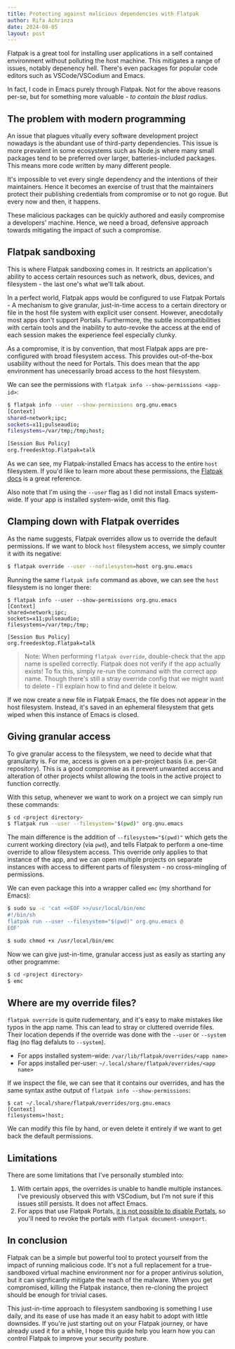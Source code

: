 ```yaml
---
title: Protecting against malicious dependencies with Flatpak
author: Rifa Achrinza
date: 2024-08-05
layout: post
---
```


Flatpak is a great tool for installing user applications in a self contained environment without polluting the host machine. This mitigates a range of issues, notably depenency hell. There's even  packages for popular code editors such as VSCode/VSCodium and Emacs.

In fact, I code in Emacs purely through Flatpak. Not for the above reasons per-se, but for something more valuable - _to contain the blast radius_.

## The problem with modern programming

An issue that plagues vitually every software development project nowadays is the abundant use of third-party dependencies. This issue is more prevalent in some ecosystems such as Node.js where many small packages tend to be preferred over larger, batteries-included packages. This means more code written by many different people.

It's impossible to vet every single dependency and the intentions of their maintainers. Hence it becomes an exercise of trust that the maintainers protect their publishing credentials from compromise or to not go rogue. But every now and then, it happens.

These malicious packages can be quickly authored and easily compromise a developers' machine. Hence, we need a broad, defensive approach towards mitigating the impact of such a compromise.

## Flatpak sandboxing

This is where Flatpak sandboxing comes in. It restricts an application's ability to access certain resources such as network, dbus, devices, and filesystem - the last one's what we'll talk about.

In a perfect world, Flatpak apps would be configured to use Flatpak Portals - A mechanism to give granular, just-in-time access to a certain directory or file in the host file system with explicit user consent. However, anecdotally most apps don't support Portals. Furthermore, the subtle incompatibilities with certain tools and the inability to auto-revoke the access at the end of each session makes the experience feel especially clunky.

As a compromise, it is by convention, that most Flatpak apps are pre-configured with broad filesystem access. This provides out-of-the-box usability without the need for Portals. This does mean that the app environment has unecessarily broad access to the host filesystem.

We can see the permissions with `flatpak info --show-permissions <app-id>`:

```sh
$ flatpak info --user --show-permissions org.gnu.emacs
[Context]
shared=network;ipc;
sockets=x11;pulseaudio;
filesystems=/var/tmp;/tmp;host;

[Session Bus Policy]
org.freedesktop.Flatpak=talk
```

As we can see, my Flatpak-installed Emacs has access to the entire `host` filesystem. If you'd like to learn more about these permissions, the [Flatpak docs](https://docs.flatpak.org/en/latest/sandbox-permissions.html#filesystem-access) is a great reference.

Also note that I'm using the `--user` flag as I did not install Emacs system-wide. If your app is installed system-wide, omit this flag.

## Clamping down with Flatpak overrides

As the name suggests, Flatpak overrides allow us to override the default permissions. If we want to block `host` filesystem access, we simply counter it with its negative:

```sh
$ flatpak override --user --nofilesystem=host org.gnu.emacs
```

Running the same `flatpak info` command as above, we can see the `host` filesystem is no longer there:

```
$ flatpak info --user --show-permissions org.gnu.emacs
[Context]
shared=network;ipc;
sockets=x11;pulseaudio;
filesystems=/var/tmp;/tmp;

[Session Bus Policy]
org.freedesktop.Flatpak=talk
```

> Note: When performing `flatpak override`, double-check that the app name is spelled correctly. Flatpak does not verify if the app actually exists! To fix this, simply re-run the command with the correct app name. Though there's still a stray override config that we might want to delete - I'll explain how to find and delete it below.

If we now create a new file in Flatpak Emacs, the file does not appear in the host filesystem. Instead, it's saved in an ephemeral filesystem that gets wiped when this instance of Emacs is closed.

## Giving granular access

To give granular access to the filesystem, we need to decide what that granularity is. For me, access is given on a per-project basis (i.e. per-Git repository). This is a good compromise as it prevent unwanted access and alteration of other projects whilst allowing the tools in the active project to function correctly.

With this setup, whenever we want to work on a project we can simply run these commands:

```sh
$ cd <project directory>
$ flatpak run --user --filesystem="$(pwd)" org.gnu.emacs
```

The main difference is the addition of `--filesystem="$(pwd)"` which gets the current working directory (via `pwd`), and tells Flatpak to perform a one-time override to allow filesystem access. This override only applies to that instance of the app, and we can open multiple projects on separate instances with access to different parts of filesystem - no cross-mingling of permissions.

We can even package this into a wrapper called `emc` (my shorthand for Emacs):

```sh
$ sudo su -c 'cat <<EOF >>/usr/local/bin/emc
#!/bin/sh
flatpak run --user --filesystem="$(pwd)" org.gnu.emacs @
EOF'

$ sudo chmod +x /usr/local/bin/emc
```

Now we can give just-in-time, granular access just as easily as starting any other programme:

```sh
$ cd <project directory>
$ emc
```

## Where are my override files?

`flatpak override` is quite rudementary, and it's easy to make mistakes like typos in the app name. This can lead to stray or cluttered override files. Their location depends if the override was done with the `--user` or `--system` flag (no flag defaluts to `--system`).

- For apps installed system-wide: `/var/lib/flatpak/overrides/<app name>`
- For apps installed per-user: `~/.local/share/flatpak/overrides/<app name>`

If we inspect the file, we can see that it contains our overrides, and has the same syntax asthe output of `flatpak info --show-permissions`:

```
$ cat ~/.local/share/flatpak/overrides/org.gnu.emacs
[Context]
filesystems=!host;
```

We can modify this file by hand, or even delete it entirely if we want to get back the default permissions.

## Limitations

There are some limitations that I've personally stumbled into:

1. With certain apps, the overrides is unable to handle multiple instances. I've previously observed this with VSCodium, but I'm not sure if this issues still persists. It does not affect Emacs.
2. For apps that use Flatpak Portals, [it is not possible to disable Portals](https://github.com/flatpak/flatpak/issues/3977), so you'll need to revoke the portals with `flatpak document-unexport`.

## In conclusion

Flatpak can be a simple but powerful tool to protect yourself from the impact of running malicious code. It's not a full replacement for a true-sandboxed virtual machine environment nor for a proper antivirus solution, but it can signficantly mitigate the reach of the malware. When you get compromised, killing the Flatpak instance, then re-cloning the project should be enough for trivial cases.

This just-in-time approach to filesystem sandboxing is something I use daily, and its ease of use has made it an easy habit to adopt with little downsides. If you're just starting out on your Flatpak journey, or have already used it for a while, I hope this guide help you learn how you can control Flatpak to improve your security posture.
